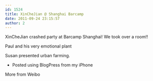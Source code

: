 ```yaml
---
id: 1524
title: XinCheJian @ Shanghai Barcamp
date: 2011-09-24 23:15:57
author: 2
---
```


XinCheJian crashed party at Barcamp Shanghai! We took over a room!!

Paul and his very emotional plant

Susan presented urban farming.

- Posted using BlogPress from my iPhone

More from Weibo